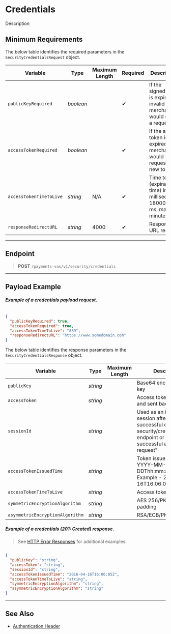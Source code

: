 # Credentials

Description

## Minimum Requirements

<!--
type: tab
title: SecurityCredentialsRequest
-->

The below table identifies the required parameters in the `SecurityCredentialsRequest` object.

| Variable | Type| Maximum Length | Required | Description |
|---------|----------|----------------|---------|------|
| `publicKeyRequired` | *boolean* |  | &#10004; | If the signedCert is expired or invalid then merchant would send a request |
| `accessTokenRequired` | *boolean* |  | &#10004; | If the access token is expired then merchant would request for a new token |
| `accessTokenTimeToLive` | *string* | N/A| &#10004; | Time to live (expiration time) in milliseconds. 1800000 ms, max 30 minutes |
| `responseRedirectURL` | *string* | 4000 | &#10004; | Response URL redirect |



<!-- type: tab-end -->

---

## Endpoint

<!-- theme: success -->
>**POST** `/payments-vas/v1/security/credentials`
---

## Payload Example

<!--
type: tab
title: Request
-->

##### Example of a credentials payload request.

```json

{
  "publicKeyRequired": true,
  "accessTokenRequired": true,
  "accessTokenTimeToLive": "889",
  "responseRedirectURL": "https://www.somedomain.com"
}

```


<!--
type: tab
title: Response
-->

The below table identifies the response parameters in the `SecurityCredentialsResponse` object.

| Variable | Type | Maximum Length | Description |
|---------|----------|--------|--------|
| `publicKey` | *string* | | Base64 encoded public key |
| `accessToken` | *string* |  | Access token created and sent back |
| `sessionId` | *string* |  | Used as an identifier for a session after a successful call to security/credentials endpoint or after a successful authentication request" |
| `accessTokenIssuedTime` | *string* |  | Token issue time in YYYY-MM-DDThh:mm:ssZ format. Example - 2016-04-16T16:06:05Z |
| `accessTokenTimeToLive` | *string* | | Access token expiry |
| `symmetricEncryptionAlgorithm` | *string* |  | AES 256/PKCS with padding |
| `asymmetricEncryptionAlgorithm` | *string* |  | RSA/ECB/PKCS1Padding. |

##### Example of a credentials (201: Created) response.



<!-- theme: info -->
> See [HTTP Error Responses](?path=docs/Resources/Guides/Response-Codes/HTTP.md) for additional examples.

```json

{
  "publicKey": "string",
  "accessToken": "string",
  "sessionId": "string",
  "accessTokenIssuedTime": "2016-04-16T16:06:05Z",
  "accessTokenTimeToLive": "string",
  "symmetricEncryptionAlgorithm": "string",
  "asymmetricEncryptionAlgorithm": "string"
}

```

<!-- type: tab-end -->

---

## See Also

- [Authentication Header](?path=docs/Resources/API-Documents/Authentication-Header.md)


